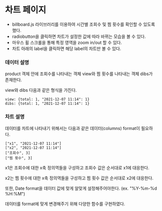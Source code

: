 # 차트 페이지
- billboard.js 라이브러리를 이용하여 시간별 조회수 및 찜 횟수를 확인할 수 있도록 했다. 
- radiobutton을 클릭하면 차트가 설정한 값에 따라 바뀌는 모습을 볼 수 있다. 
- 마우스 휠 스크롤을 통해 특정 영역을 zoom in/out 할 수 있다. 
- 차트 아래의 label을 클릭하면 해당 label의 차트만 볼 수 있다.

### 데이터 설명
product 객체 안에 조회수를 나타내는 객체 view와 찜 횟수를 나타내는 객체 dibs가 존재한다. 

view와 dibs 다음과 같은 형식을 가진다.

    view: {total: 1, "2021-12-07 11:14": 1}
    dibs: {total: 1, "2021-12-07 11:14": 1}

### 차트 설명
데이터를 차트에 나타내기 위해서는 다음과 같은 데이터(columns) format이 필요하다.

    ["x1", "2021-12-07 11:14"]
    ["x2", "2021-12-07 11:14"]
    ["조회수", 3]
    ["찜 횟수", 3]

x1은 조회수에 대한 x축 정의역들을 구성하고 조회수 값은 순서대로 x1에 대응한다. 

x2는 찜 횟수에 대한 x축 정의역들을 구성하고 찜 횟수 값은 순서대로 x2에 대응한다. 

또한, Date format을 데이터 값에 맞게 알맞게 설정해주어야한다. (ex. "%Y-%m-%d %H:%M")

데이터를 format에 맞게 변경해주기 위해 다양한 함수를 구현하였다.
